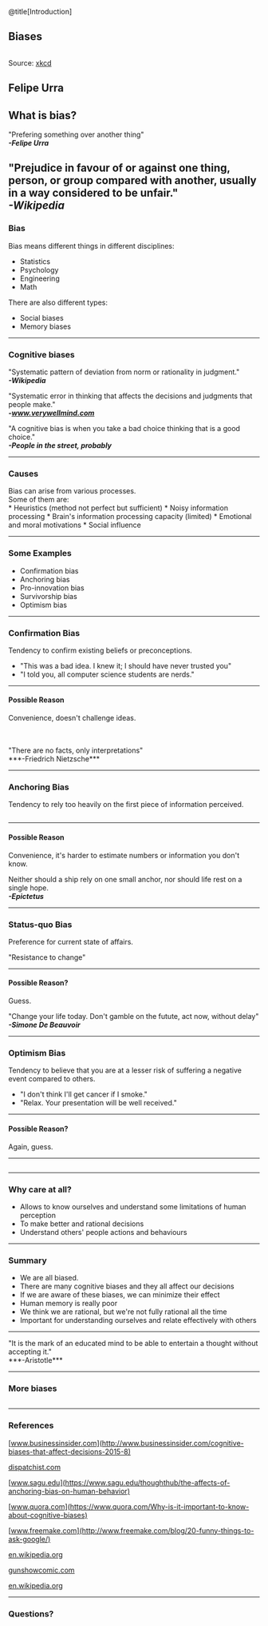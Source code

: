 @title[Introduction]
<h2>Biases</h2>

<img src="images/how_it_works.png" alt="">

Source: [xkcd](https://xkcd.com/385/)

Felipe Urra
---
<h2>What is bias?</h2>

"Prefering something over another thing"
<br/>***-Felipe Urra***

"Prejudice in favour of or against one thing, person, or group compared with another, usually in a way considered to be unfair."
<br/>***-Wikipedia***
---
<h3>Bias</h3>
Bias means different things in different disciplines:

* Statistics
* Psychology
* Engineering
* Math

There are also different types:

* Social biases
* Memory biases
---
<h3>Cognitive biases</h3>

"Systematic pattern of deviation from norm or rationality in judgment."
<br/>***-Wikipedia***

"Systematic error in thinking that affects the decisions and judgments that people make."
<br/>***-www.verywellmind.com***

"A cognitive bias is when you take a bad choice thinking that is a good choice."
<br/>***-People in the street, probably***

---
<h3>Causes</h3>

<div class="left_align">
Bias can arise from various processes.
</div>
<div class="left_align">
Some of them are:
</div>
* Heuristics (method not perfect but sufficient)
* Noisy information processing
* Brain's information processing capacity (limited)
* Emotional and moral motivations
* Social influence

---
<h3>Some Examples</h3>

* Confirmation bias
* Anchoring bias
* Pro-innovation bias
* Survivorship bias
* Optimism bias

---
<h3>Confirmation Bias</h3>

Tendency to confirm existing beliefs or preconceptions.

* "This was a bad idea. I knew it; I should have never trusted you"
* "I told you, all computer science students are nerds."

---
<h4>Possible Reason</h4>

Convenience, doesn't challenge ideas.

<br/>
<br/>
"There are no facts, only interpretations"
<br/>***-Friedrich Nietzsche***

---
<h3>Anchoring Bias</h3>

Tendency to rely too heavily on the first piece of information perceived.

<img src="images/anchoring_effect.jpg" alt="">

---
<h4>Possible Reason</h4>

Convenience, it's harder to estimate numbers or information you don't know.

Neither should a ship rely on one small anchor, nor should life rest on a single hope. 
<br/>***-Epictetus***

---
<h3>Status-quo Bias</h3>

Preference for current state of affairs.

"Resistance to change"

---
<h4>Possible Reason?</h4>

Guess.

"Change your life today. Don't gamble on the futute, act now, without delay"
<br/>***-Simone De Beauvoir***

---
<h3>Optimism Bias</h3>

Tendency to believe that you are at a lesser risk of suffering a negative event compared to others.

* "I don't think I'll get cancer if I smoke."
* "Relax. Your presentation will be well received."

---
<h4>Possible Reason?</h4>

Again, guess.

---
<img src="images/this_is_fine.png" alt="">

---
<h3>Why care at all?</h3>

* Allows to know ourselves and understand some limitations of human perception
* To make better and rational decisions
* Understand others' people actions and behaviours

---
<h3>Summary</h3>

* We are all biased.
* There are many cognitive biases and they all affect our decisions
* If we are aware of these biases, we can minimize their effect
* Human memory is really poor
* We think we are rational, but we're not fully rational all the time
* Important for understanding ourselves and relate effectively with others

---


<div style="vertical-align: middle;">
"It is the mark of an educated mind to be able to entertain a thought without accepting it."
<br/>***-Aristotle***
</div>


---
<h3>More biases</h3>

<img src="images/cognitive_biases.png" alt="">

---
<h3>References</h3>

[www.businessinsider.com](http://www.businessinsider.com/cognitive-biases-that-affect-decisions-2015-8)

[dispatchist.com](https://dispatchist.com/mind-hacks-cognitive-bias/)

[www.sagu.edu](https://www.sagu.edu/thoughthub/the-affects-of-anchoring-bias-on-human-behavior)

[www.quora.com](https://www.quora.com/Why-is-it-important-to-know-about-cognitive-biases)

[www.freemake.com](http://www.freemake.com/blog/20-funny-things-to-ask-google/)

[en.wikipedia.org](https://en.wikipedia.org/wiki/Bias)

[gunshowcomic.com](http://gunshowcomic.com/648)

[en.wikipedia.org](https://en.wikipedia.org/wiki/Google#/media/File:Google_web_search.png)

---
<h3>Questions?</h3>

<img src="images/google.png" alt="">